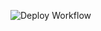 ![Deploy Workflow](https://github.com/thomas-miceli/tmice.li/actions/workflows/deploy.yml/badge.svg)